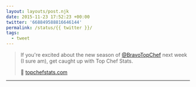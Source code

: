 ```yaml
---
layout: layouts/post.njk
date: 2015-11-23 17:52:23 +00:00
twitter: '668849588816646144'
permalink: /status/{{ twitter }}/
tags: 
  - tweet
---
```


> If you're excited about the new season of [@BravoTopChef](https://twitter.com/BravoTopChef) next week (I sure am), get caught up with Top Chef Stats.
> 
> 🔪 [topchefstats.com](https://topchefstats.com)

---
